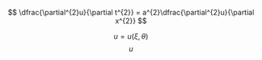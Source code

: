 
$$
\dfrac{\partial^{2}u}{\partial t^{2}} = a^{2}\dfrac{\partial^{2}u}{\partial x^{2}}
$$

$$
u = u(\xi, \theta)
$$
$$
u
$$
